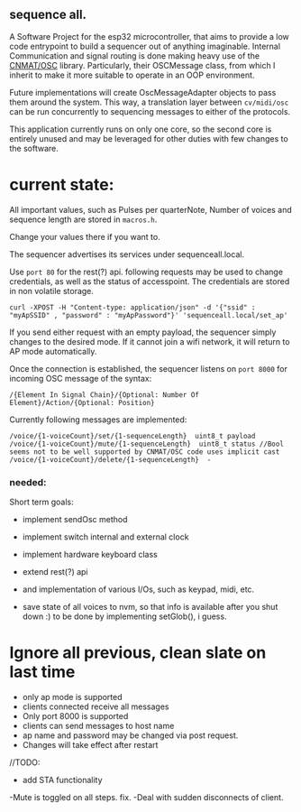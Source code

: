 ## sequence all.

A Software Project for the esp32 microcontroller, that aims to provide a low code entrypoint to build a sequencer out of anything imaginable.
Internal Communication and signal routing is done making heavy use of the [CNMAT/OSC](https://github.com/CNMAT/OSC) library.
Particularly, their OSCMessage class, from which I inherit to make it more suitable to operate in an OOP environment.

Future implementations will create OscMessageAdapter objects to pass them around the system.
This way, a translation layer between `cv/midi/osc` can be run concurrently to sequencing messages to either of the protocols.

This application currently runs on only one core, so the second core is entirely unused and may be leveraged for other duties with few changes to the software.


# current state:

All important values, such as Pulses per quarterNote, Number of voices and sequence length are stored in `macros.h`.

Change your values there if you want to.

The sequencer advertises its services under sequenceall.local.

Use `port 80` for the rest(?) api. following requests may be used to change credentials, as well as the status of accesspoint.
The credentials are stored in non volatile storage.

```
curl -XPOST -H "Content-type: application/json" -d '{"ssid" : "myApSSID" , "password" : "myApPassword"}' 'sequenceall.local/set_ap'
```
If you send either request with an empty payload, the sequencer simply changes to the desired mode.
If it cannot join a wifi network, it will return to AP mode automatically.

Once the connection is established, the sequencer listens on `port 8000` for incoming OSC message of the syntax:

```
/{Element In Signal Chain}/{Optional: Number Of Element}/Action/{Optional: Position}
```
Currently following messages are implemented:
```
/voice/{1-voiceCount}/set/{1-sequenceLength}  uint8_t payload
/voice/{1-voiceCount}/mute/{1-sequenceLength}  uint8_t status //Bool seems not to be well supported by CNMAT/OSC code uses implicit cast
/voice/{1-voiceCount}/delete/{1-sequenceLength}  -

```

### needed:

Short term goals:

- implement sendOsc method
- implement switch internal and external clock
- implement hardware keyboard class
- extend rest(?) api

- and implementation of various I/Os, such as keypad, midi, etc.

- save state of all voices to nvm, so that info is available after you shut down :) to be done by implementing setGlob(), i guess.



# Ignore all previous, clean slate on last time

- only ap mode is supported
- clients connected receive all messages
- Only port 8000 is supported
- clients can send messages to host name
- ap name and password may be changed via post request.
- Changes will take effect after restart


//TODO:

- add STA functionality

-Mute is toggled on all steps. fix.
-Deal with sudden disconnects of client.